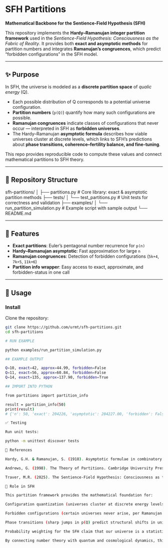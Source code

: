 # SFH Partitions

**Mathematical Backbone for the Sentience-Field Hypothesis (SFH)**  

This repository implements the **Hardy–Ramanujan integer partition framework** used in the *Sentience-Field Hypothesis: Consciousness as the Fabric of Reality*. It provides both **exact and asymptotic methods** for partition numbers and integrates **Ramanujan’s congruences**, which predict “forbidden configurations” in the SFH model.  

---

## ✨ Purpose
In SFH, the universe is modeled as a **discrete partition space** of *qualic energy* (Q).  
- Each possible distribution of Q corresponds to a potential universe configuration.  
- **Partition numbers** (`p(Q)`) quantify how many such configurations are possible.  
- **Ramanujan congruences** indicate classes of configurations that never occur — interpreted in SFH as **forbidden universes**.  
- The Hardy–Ramanujan **asymptotic formula** describes how viable universes cluster at discrete levels, which links to SFH’s predictions about **phase transitions, coherence–fertility balance, and fine-tuning**.  

This repo provides reproducible code to compute these values and connect mathematical partitions to SFH theory.

---

## 📂 Repository Structure
sfh-partitions/
│
├── partitions.py # Core library: exact & asymptotic partition methods
├── tests/
│ └── test_partitions.py # Unit tests for correctness and validation
├── examples/
│ └── run_partition_simulation.py # Example script with sample output
└── README.md


---

## 🧮 Features
- **Exact partitions**: Euler’s pentagonal number recurrence for `p(n)`  
- **Hardy–Ramanujan asymptotic**: Fast approximation for large `n`  
- **Ramanujan congruences**: Detection of forbidden configurations (`5k+4`, `7k+5`, `11k+6`)  
- **Partition info wrapper**: Easy access to exact, approximate, and forbidden-status in one call  

---

## 🚀 Usage

### Install
Clone the repository:
```bash
git clone https://github.com/urmt/sfh-partitions.git
cd sfh-partitions

# RUN EXAMPLE

python examples/run_partition_simulation.py

## EXAMPLE OUTPUT

Q=10, exact=42, approx=44.99, forbidden=False
Q=11, exact=56, approx=60.84, forbidden=False
Q=14, exact=135, approx=137.90, forbidden=True

## IMPORT INTO PYTHON

from partitions import partition_info

result = partition_info(50)
print(result)
# {'n': 50, 'exact': 204226, 'asymptotic': 204227.00, 'forbidden': False}

✅ Testing

Run unit tests:

python -m unittest discover tests

📖 References

Hardy, G.H. & Ramanujan, S. (1918). Asymptotic formulae in combinatory analysis. Proc. London Math. Soc.

Andrews, G. (1998). The Theory of Partitions. Cambridge University Press.

Traver, M.R. (2025). The Sentience-Field Hypothesis: Consciousness as the Fabric of Reality.

🔬 Role in SFH

This partition framework provides the mathematical foundation for:

Configuration quantization (universes cluster at discrete energy levels).

Forbidden configurations (certain universes never arise, per Ramanujan’s congruences).

Phase transitions (sharp jumps in p(Q) predict structural shifts in universes).

Probability weighting for the SFH claim that our universe is a statistical outlier.

By connecting number theory with quantum and cosmological dynamics, this module grounds SFH predictions in rigorous, testable mathematics.

